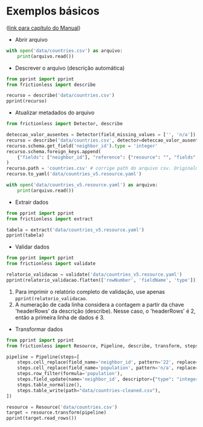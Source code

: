 # Exemplos básicos 
([link para capítulo do Manual](https://framework.frictionlessdata.io/docs/basic-examples.html))

- Abrir arquivo
```python script
with open('data/countries.csv') as arquivo:
    print(arquivo.read())
```
- Descrever o arquivo (descrição automática)
```python script
from pprint import pprint
from frictionless import describe

recurso = describe('data/countries.csv')
pprint(recurso)

```

- Atualizar metadados do arquivo
```python script
from frictionless import Detector, describe

deteccao_valor_ausentes = Detector(field_missing_values = ['', 'n/a'])
recurso = describe('data/countries.csv', detector=deteccao_valor_ausentes)
recurso.schema.get_field('neighbor_id').type = 'integer'
recurso.schema.foreign_keys.append(
    {"fields": ["neighbor_id"], "reference": {"resource": "", "fields": ["id"]}}
)
recurso.path = 'countries.csv' # corrige path do arquivo csv. Originalmente é gerado um path do caminho relativo à pasta raiz. A alteração é necessária porque quando o arquivo de metadados e dados estão na mesma pasta, o caminho deveria ser relativo à pasta atual.
recurso.to_yaml('data/countries_v5.resource.yaml')
```

```python script
with open('data/countries_v5.resource.yaml') as arquivo:
    print(arquivo.read())
```

- Extrair dados
```python script
from pprint import pprint
from frictionless import extract

tabela = extract('data/countries_v5.resource.yaml')
pprint(tabela)
```

- Validar dados
```python script
from pprint import pprint
from frictionless import validate

relatorio_validacao = validate('data/countries_v5.resource.yaml')
pprint(relatorio_validacao.flatten(['rowNumber', 'fieldName', 'type']))
```
1. Para imprimir o relatório completo de validação, use apenas `pprint(relatorio_validacao`.
1. A numeração de cada linha considera a contagem a partir da chave 'headerRows' da descrição (describe). Nesse caso, o 'headerRows' é 2, então a primeira linha de dados é 3.

- Transformar dados
```python script
from pprint import pprint
from frictionless import Resource, Pipeline, describe, transform, steps

pipeline = Pipeline(steps=[
    steps.cell_replace(field_name='neighbor_id', pattern='22', replace='2'),
    steps.cell_replace(field_name='population', pattern='n/a', replace='67'),
    steps.row_filter(formula='population'),
    steps.field_update(name='neighbor_id', descriptor={"type": "integer"}),
    steps.table_normalize(),
    steps.table_write(path="data/countries-cleaned.csv"),
])

resource = Resource('data/countries.csv')
target = resource.transform(pipeline)
pprint(target.read_rows())
```